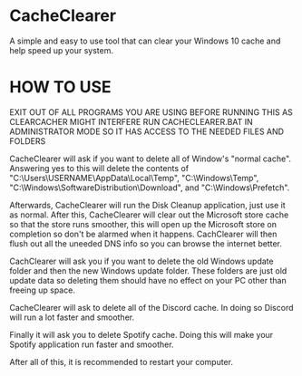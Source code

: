 # CacheClearer
A simple and easy to use tool that can clear your Windows 10 cache and help speed up your system.


# HOW TO USE
EXIT OUT OF ALL PROGRAMS YOU ARE USING BEFORE RUNNING THIS AS CLEARCACHER MIGHT INTERFERE
RUN CACHECLEARER.BAT IN ADMINISTRATOR MODE SO IT HAS ACCESS TO THE NEEDED FILES AND FOLDERS


CacheClearer will ask if you want to delete all of Window's "normal cache". Answering yes to this will delete the contents of "C:\Users\USERNAME\AppData\Local\Temp\", "C:\Windows\Temp\", "C:\Windows\SoftwareDistribution\Download\", and "C:\Windows\Prefetch\".

Afterwards, CacheClearer will run the Disk Cleanup application, just use it as normal. After this, CacheClearer will clear out the Microsoft store cache so that the store runs smoother, this will open up the Microsoft store on completion so don't be alarmed when it happens. CachClearer will then flush out all the uneeded DNS info so you can browse the internet better.

CachClearer will ask you if you want to delete the old Windows update folder and then the new Windows update folder. These folders are just old update data so deleting them should have no effect on your PC other than freeing up space.

CacheClearer will ask to delete all of the Discord cache. In doing so Discord will run a lot faster and smoother.

Finally it will ask you to delete Spotify cache. Doing this will make your Spotify application run faster and smoother.

After all of this, it is recommended to restart your computer.
